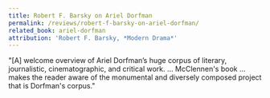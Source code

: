```yaml
---
title: Robert F. Barsky on Ariel Dorfman
permalink: /reviews/robert-f-barsky-on-ariel-dorfman/
related_book: ariel-dorfman
attribution: 'Robert F. Barsky, *Modern Drama*'
---
```

"[A] welcome overview of Ariel Dorfman’s huge corpus of literary, journalistic, cinematographic, and critical work. ... McClennen's book ... makes the reader aware of the monumental and diversely composed project that is Dorfman's corpus."
